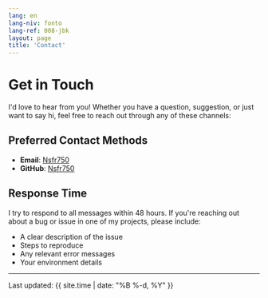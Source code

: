 ```yaml
---
lang: en
lang-niv: fonto
lang-ref: 008-jbk
layout: page
title: 'Contact'
---
```


# Get in Touch

I'd love to hear from you! Whether you have a question, suggestion, or just want to say hi, feel free to reach out through any of these channels:

## Preferred Contact Methods

- **Email**: [Nsfr750](mailto:nsfr750@yandex.com)
- **GitHub**: [Nsfr750](https://github.com/Nsfr750)

## Response Time

I try to respond to all messages within 48 hours. If you're reaching out about a bug or issue in one of my projects, please include:

- A clear description of the issue
- Steps to reproduce
- Any relevant error messages
- Your environment details

---

Last updated: {{ site.time | date: "%B %-d, %Y" }}
